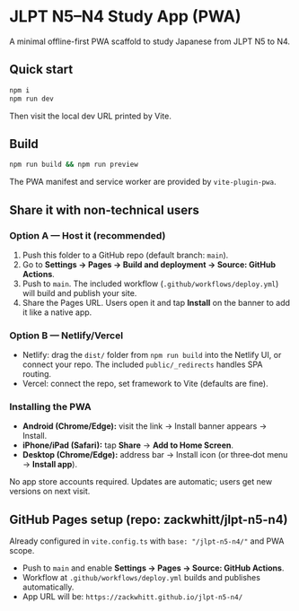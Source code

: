 # JLPT N5–N4 Study App (PWA)

A minimal offline-first PWA scaffold to study Japanese from JLPT N5 to N4.

## Quick start

```bash
npm i
npm run dev
```

Then visit the local dev URL printed by Vite.

## Build

```bash
npm run build && npm run preview
```

The PWA manifest and service worker are provided by `vite-plugin-pwa`.


## Share it with non‑technical users

### Option A — Host it (recommended)
1. Push this folder to a GitHub repo (default branch: `main`).
2. Go to **Settings → Pages → Build and deployment → Source: GitHub Actions**.
3. Push to `main`. The included workflow (`.github/workflows/deploy.yml`) will build and publish your site.
4. Share the Pages URL. Users open it and tap **Install** on the banner to add it like a native app.

### Option B — Netlify/Vercel
- Netlify: drag the `dist/` folder from `npm run build` into the Netlify UI, or connect your repo. The included `public/_redirects` handles SPA routing.
- Vercel: connect the repo, set framework to Vite (defaults are fine).

### Installing the PWA
- **Android (Chrome/Edge):** visit the link → Install banner appears → Install.
- **iPhone/iPad (Safari):** tap **Share** → **Add to Home Screen**.
- **Desktop (Chrome/Edge):** address bar → Install icon (or three‑dot menu → **Install app**).

No app store accounts required. Updates are automatic; users get new versions on next visit.


## GitHub Pages setup (repo: zackwhitt/jlpt-n5-n4)

Already configured in `vite.config.ts` with `base: "/jlpt-n5-n4/"` and PWA scope.
- Push to `main` and enable **Settings → Pages → Source: GitHub Actions**.
- Workflow at `.github/workflows/deploy.yml` builds and publishes automatically.
- App URL will be: `https://zackwhitt.github.io/jlpt-n5-n4/`
